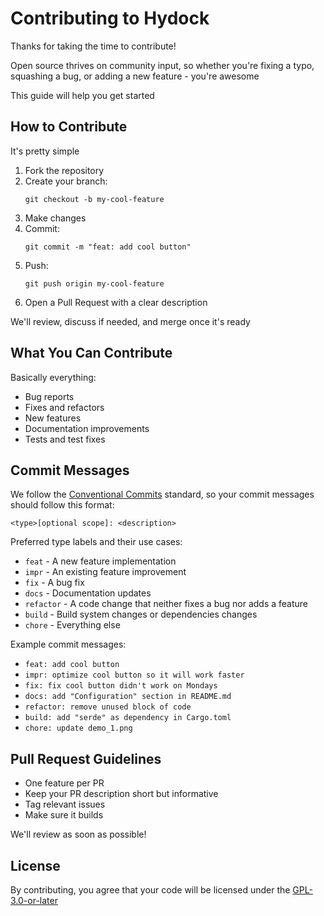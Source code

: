 # Contributing to Hydock

Thanks for taking the time to contribute!

Open source thrives on community input, so whether you're fixing a typo, squashing a bug, or adding a new feature - you're awesome

This guide will help you get started

## How to Contribute

It's pretty simple

1. Fork the repository
2. Create your branch:
    ```Shell
    git checkout -b my-cool-feature
    ```
3. Make changes
4. Commit:
    ```Shell
    git commit -m "feat: add cool button"
    ```
5. Push:
    ```
    git push origin my-cool-feature
    ```
6. Open a Pull Request with a clear description

We'll review, discuss if needed, and merge once it's ready

## What You Can Contribute

Basically everything:

* Bug reports
* Fixes and refactors
* New features
* Documentation improvements
* Tests and test fixes

## Commit Messages

We follow the [Conventional Commits](https://www.conventionalcommits.org) standard, so your commit messages should follow this format:

```
<type>[optional scope]: <description>
```

Preferred type labels and their use cases:

* `feat` - A new feature implementation
* `impr` - An existing feature improvement
* `fix` - A bug fix
* `docs` - Documentation updates
* `refactor` - A code change that neither fixes a bug nor adds a feature
* `build` - Build system changes or dependencies changes
* `chore` - Everything else

Example commit messages:

* `feat: add cool button`
* `impr: optimize cool button so it will work faster`
* `fix: fix cool button didn't work on Mondays`
* `docs: add "Configuration" section in README.md`
* `refactor: remove unused block of code`
* `build: add "serde" as dependency in Cargo.toml`
* `chore: update demo_1.png`

## Pull Request Guidelines

* One feature per PR
* Keep your PR description short but informative
* Tag relevant issues
* Make sure it builds

We'll review as soon as possible!

## License

By contributing, you agree that your code will be licensed under the [GPL-3.0-or-later](LICENSE)
